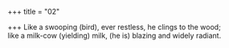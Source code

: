 +++
title = "02"

+++
Like a swooping (bird), ever restless, he clings to the wood;  
like a milk-cow (yielding) milk, (he is) blazing and widely radiant.  